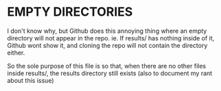 # EMPTY DIRECTORIES

I don't know why, but Github does this annoying thing where an empty directory
will not appear in the repo. ie. If results/ has nothing inside of it, Github 
wont show it, and cloning the repo will not contain the directory either.


So the sole purpose of this file is so that, when there are no other files inside
results/, the results directory still exists (also to document my rant about this
issue)

